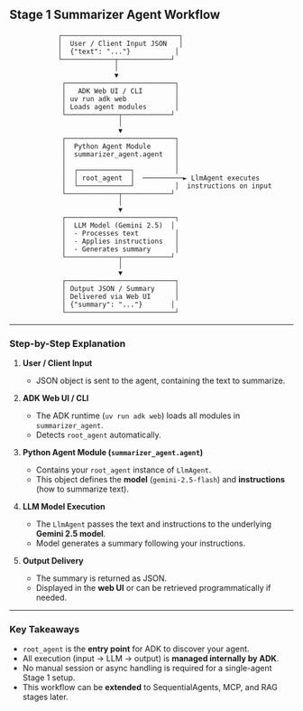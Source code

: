 ## Stage 1 Summarizer Agent Workflow

```
            ┌─────────────────────────────┐
            │  User / Client Input JSON   │
            │  {"text": "..."}           │
            └─────────────┬─────────────┘
                          │
                          ▼
             ┌───────────────────────────┐
             │   ADK Web UI / CLI        │
             │ uv run adk web            │
             │ Loads agent modules       │
             └─────────────┬────────────┘
                           │
                           ▼
             ┌───────────────────────────┐
             │  Python Agent Module      │
             │  summarizer_agent.agent   │
             │                           │
             │  ┌─────────────┐          │
             │  │ root_agent  │  ──────────► LlmAgent executes
             │  └─────────────┘          │  instructions on input
             └─────────────┬────────────┘
                           │
                           ▼
             ┌───────────────────────────┐
             │  LLM Model (Gemini 2.5)  │
             │  - Processes text         │
             │  - Applies instructions   │
             │  - Generates summary      │
             └─────────────┬────────────┘
                           │
                           ▼
             ┌───────────────────────────┐
             │ Output JSON / Summary     │
             │ Delivered via Web UI      │
             │ {"summary": "..."}       │
             └───────────────────────────┘
```

---

### Step-by-Step Explanation

1. **User / Client Input**

   * JSON object is sent to the agent, containing the text to summarize.

2. **ADK Web UI / CLI**

   * The ADK runtime (`uv run adk web`) loads all modules in `summarizer_agent`.
   * Detects `root_agent` automatically.

3. **Python Agent Module (`summarizer_agent.agent`)**

   * Contains your `root_agent` instance of `LlmAgent`.
   * This object defines the **model** (`gemini-2.5-flash`) and **instructions** (how to summarize text).

4. **LLM Model Execution**

   * The `LlmAgent` passes the text and instructions to the underlying **Gemini 2.5 model**.
   * Model generates a summary following your instructions.

5. **Output Delivery**

   * The summary is returned as JSON.
   * Displayed in the **web UI** or can be retrieved programmatically if needed.

---

### Key Takeaways

* `root_agent` is the **entry point** for ADK to discover your agent.
* All execution (input → LLM → output) is **managed internally by ADK**.
* No manual session or async handling is required for a single-agent Stage 1 setup.
* This workflow can be **extended** to SequentialAgents, MCP, and RAG stages later.

